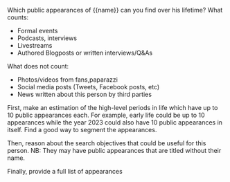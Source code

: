 Which public appearances of {{name}} can you find over his lifetime?
What counts:

- Formal events
- Podcasts, interviews
- Livestreams
- Authored Blogposts or written interviews/Q&As

What does not count:

- Photos/videos from fans,paparazzi
- Social media posts (Tweets, Facebook posts, etc)
- News written about this person by third parties

First, make an estimation of the high-level periods in life which have up to 10 public appearances each. For example, early life could be up to 10 appearances while the year 2023 could also have 10 public appearances in itself. Find a good way to segment the appearances.

Then, reason about the search objectives that could be useful for this person. NB: They may have public appearances that are titled without their name.

Finally, provide a full list of appearances
